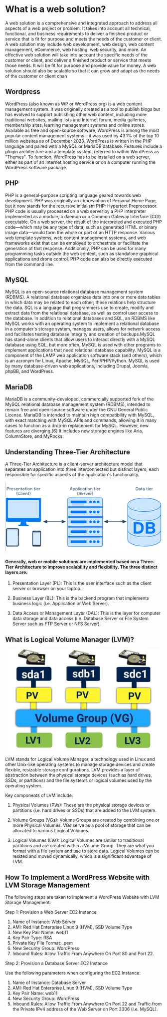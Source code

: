 # What is a web solution?

A web solution is a comprehensive and integrated approach to address all aspects of a web project or problem. It takes into account all technical, functional, and business requirements to deliver a finished product or service that is fit for purpose and meets the needs of the customer or client. A web solution may include web development, web design, web content management, eCommerce, web hosting, web security, and more.  An effective web solution will take into account the specific needs of the customer or client, and deliver a finished product or service that meets those needs. It will be fit for purpose and provide value for money. A web solution should also be scalable so that it can grow and adapt as the needs of the customer or client chan


## Wordpress

WordPress (also known as WP or WordPress.org) is a web content management system. It was originally created as a tool to publish blogs but has evolved to support publishing other web content, including more traditional websites, mailing lists and Internet forum, media galleries, membership sites, learning management systems and online stores. Available as free and open-source software, WordPress is among the most popular content management systems – it was used by 43.1% of the top 10 million websites as of December 2023.  WordPress is written in the PHP language and paired with a MySQL or MariaDB database. Features include a plugin architecture and a template system, referred to within WordPress as "Themes".
To function, WordPress has to be installed on a web server, either as part of an Internet hosting service or on a computer running the WordPress software package.

## PHP 

PHP is a general-purpose scripting language geared towards web development. PHP was originally an abbreviation of Personal Home Page, but it now stands for the recursive initialism PHP: Hypertext Preprocessor. PHP code is usually processed on a web server by a PHP interpreter implemented as a module, a daemon or a Common Gateway Interface (CGI) executable. On a web server, the result of the interpreted and executed PHP code—which may be any type of data, such as generated HTML or binary image data—would form the whole or part of an HTTP response. Various web template systems, web content management systems, and web frameworks exist that can be employed to orchestrate or facilitate the generation of that response. Additionally, PHP can be used for many programming tasks outside the web context, such as standalone graphical applications and drone control. PHP code can also be directly executed from the command line.

## MySQL

MySQL is an open-source relational database management system (RDBMS).  A relational database organizes data into one or more data tables in which data may be related to each other; these relations help structure the data. SQL is a language that programmers use to create, modify and extract data from the relational database, as well as control user access to the database. In addition to relational databases and SQL, an RDBMS like MySQL works with an operating system to implement a relational database in a computer's storage system, manages users, allows for network access and facilitates testing database integrity and creation of backups.MySQL has stand-alone clients that allow users to interact directly with a MySQL database using SQL, but more often, MySQL is used with other programs to implement applications that need relational database capability. MySQL is a component of the LAMP web application software stack (and others), which is an acronym for Linux, Apache, MySQL, Perl/PHP/Python. MySQL is used by many database-driven web applications, including Drupal, Joomla, phpBB, and WordPress.

## MariaDB

MariaDB is a community-developed, commercially supported fork of the MySQL relational database management system (RDBMS), intended to remain free and open-source software under the GNU General Public License. MariaDB is intended to maintain high compatibility with MySQL, with exact matching with MySQL APIs and commands, allowing it in many cases to function as a drop-in replacement for MySQL. However, new features are diverging.[6] It includes new storage engines like Aria, ColumnStore, and MyRocks.

## Understanding Three-Tier Architecture

A Three-Tier Architecture is a client-server architecture model that separates an application into three interconnected but distinct layers, each responsible for specific aspects of the application's functionality.

![3 tier](images/tier.png)

#### Generally, web or mobile solutions are implemented based on a Three-Tier Architecture to improve scalability and flexibility. The three distinct layers are:

1. Presentation Layer (PL): This is the user interface such as the client server or browser on your laptop.

2. Business Layer (BL): This is the backend program that implements business logic (i.e. Application or Web Server).

3. Data Access or Management Layer (DAL): This is the layer for computer data storage and data access (i.e. Database Server or File System Server such as FTP Server or NFS Server).

## What is Logical Volume Manager (LVM)?

![LVM](images/lvm.jpeg)

LVM stands for Logical Volume Manager, a technology used in Linux and other Unix-like operating systems to manage storage devices and create flexible, resizable storage configurations. LVM provides a layer of abstraction between the physical storage devices (such as hard drives, SSDs, or partitions) and the file systems or logical volumes used by the operating system.

Key components of LVM include:

1. Physical Volumes (PVs): These are the physical storage devices or partitions (i.e. hard drives or SSDs) that are added to the LVM system.

2. Volume Groups (VGs): Volume Groups are created by combining one or more Physical Volumes. VGs serve as a pool of storage that can be allocated to various Logical Volumes.

3. Logical Volumes (LVs): Logical Volumes are similar to traditional partitions and are created within a Volume Group. They are what you format with a file system and use to store data. Logical Volumes can be resized and moved dynamically, which is a significant advantage of LVM.

## How To Implement a WordPress Website with LVM Storage Management

The following steps are taken to implement a WordPress Website with LVM Storage Management:

Step 1: Provision a Web Server EC2 Instance

1. Name of Instance: Web Server
2. AMI: Red Hat Enterprise Linux 9 (HVM), SSD Volume Type
3. New Key Pair Name: web11
4. Key Pair Type: RSA
5. Private Key File Format: .pem
6. New Security Group: WordPress
7. Inbound Rules: Allow Traffic From Anywhere On Port 80 and Port 22.

Step 2: Provision a Database Server EC2 Instance

Use the following parameters when configuring the EC2 Instance:

1. Name of Instance: Database Server
2. AMI: Red Hat Enterprise Linux 9 (HVM), SSD Volume Type
3. Key Pair Name: web11
4. New Security Group: WordPress
5. Inbound Rules: Allow Traffic From Anywhere On Port 22 and Traffic from the Private IPv4 address of the Web Server on Port 3306 (i.e. MySQL).